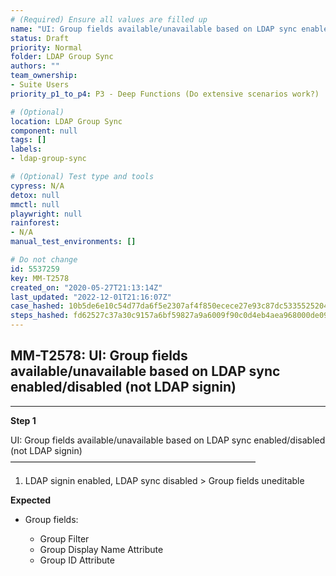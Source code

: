 ```yaml
---
# (Required) Ensure all values are filled up
name: "UI: Group fields available/unavailable based on LDAP sync enabled/disabled (not LDAP signin)"
status: Draft
priority: Normal
folder: LDAP Group Sync
authors: ""
team_ownership: 
- Suite Users
priority_p1_to_p4: P3 - Deep Functions (Do extensive scenarios work?)

# (Optional)
location: LDAP Group Sync
component: null
tags: []
labels: 
- ldap-group-sync

# (Optional) Test type and tools
cypress: N/A
detox: null
mmctl: null
playwright: null
rainforest: 
- N/A
manual_test_environments: []

# Do not change
id: 5537259
key: MM-T2578
created_on: "2020-05-27T21:13:14Z"
last_updated: "2022-12-01T21:16:07Z"
case_hashed: 10b5de6e10c54d77da6f5e2307af4f850ecece27e93c87dc533552520408cc500dae0b64f44e802c423099f7e6bb7ef8
steps_hashed: fd62527c37a30c9157a6bf59827a9a6009f90c0d4eb4aea968000de0946dbf0e91000499e6a62c080ab8ef243e391bb3
---
```


<!-- (Auto-generated) Based on frontmatter's "key" and "name" -->

## MM-T2578: UI: Group fields available/unavailable based on LDAP sync enabled/disabled (not LDAP signin)

---

**Step 1**

UI: Group fields available/unavailable based on LDAP sync enabled/disabled (not LDAP signin)\
————————————————————————————

1. LDAP signin enabled, LDAP sync disabled > Group fields uneditable

**Expected**

- Group fields:

  - Group Filter
  - Group Display Name Attribute
  - Group ID Attribute
